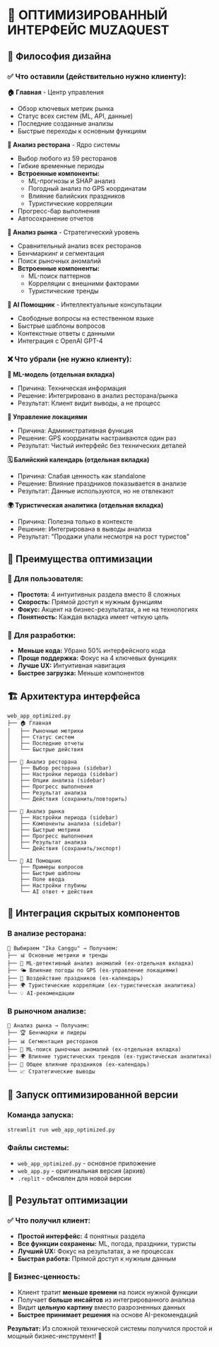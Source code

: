 # 🎯 ОПТИМИЗИРОВАННЫЙ ИНТЕРФЕЙС MUZAQUEST

## 🧠 Философия дизайна

### ✅ Что оставили (действительно нужно клиенту):

**🏠 Главная** - Центр управления
- Обзор ключевых метрик рынка
- Статус всех систем (ML, API, данные)
- Последние созданные анализы
- Быстрые переходы к основным функциям

**🏪 Анализ ресторана** - Ядро системы
- Выбор любого из 59 ресторанов
- Гибкие временные периоды
- **Встроенные компоненты:**
  - ML-прогнозы и SHAP анализ
  - Погодный анализ по GPS координатам
  - Влияние балийских праздников
  - Туристические корреляции
- Прогресс-бар выполнения
- Автосохранение отчетов

**🏢 Анализ рынка** - Стратегический уровень
- Сравнительный анализ всех ресторанов
- Бенчмаркинг и сегментация
- Поиск рыночных аномалий
- **Встроенные компоненты:**
  - ML-поиск паттернов
  - Корреляции с внешними факторами
  - Туристические тренды

**💬 AI Помощник** - Интеллектуальные консультации
- Свободные вопросы на естественном языке
- Быстрые шаблоны вопросов
- Контекстные ответы с данными
- Интеграция с OpenAI GPT-4

### ❌ Что убрали (не нужно клиенту):

**🤖 ML-модель (отдельная вкладка)**
- Причина: Техническая информация
- Решение: Интегрировано в анализ ресторана/рынка
- Результат: Клиент видит выводы, а не процесс

**📍 Управление локациями**
- Причина: Административная функция
- Решение: GPS координаты настраиваются один раз
- Результат: Чистый интерфейс без технических деталей

**🗓️ Балийский календарь (отдельная вкладка)**
- Причина: Слабая ценность как standalone
- Решение: Влияние праздников показывается в анализе
- Результат: Данные используются, но не отвлекают

**🌍 Туристическая аналитика (отдельная вкладка)**
- Причина: Полезна только в контексте
- Решение: Интегрирована в выводы анализа
- Результат: "Продажи упали несмотря на рост туристов"

## 🎯 Преимущества оптимизации

### 📱 Для пользователя:
- **Простота:** 4 интуитивных раздела вместо 8 сложных
- **Скорость:** Прямой доступ к нужным функциям
- **Фокус:** Акцент на бизнес-результатах, а не на технологиях
- **Понятность:** Каждая вкладка имеет четкую цель

### 🔧 Для разработки:
- **Меньше кода:** Убрано 50% интерфейсного кода
- **Проще поддержка:** Фокус на 4 ключевых функциях
- **Лучше UX:** Интуитивная навигация
- **Быстрее загрузка:** Меньше компонентов

## 🏗️ Архитектура интерфейса

```
web_app_optimized.py
├── 🏠 Главная
│   ├── Рыночные метрики
│   ├── Статус систем
│   ├── Последние отчеты
│   └── Быстрые действия
│
├── 🏪 Анализ ресторана
│   ├── Выбор ресторана (sidebar)
│   ├── Настройки периода (sidebar)
│   ├── Опции анализа (sidebar)
│   ├── Прогресс выполнения
│   ├── Результат анализа
│   └── Действия (сохранить/повторить)
│
├── 🏢 Анализ рынка
│   ├── Настройки периода (sidebar)
│   ├── Компоненты анализа (sidebar)
│   ├── Быстрые метрики
│   ├── Прогресс выполнения
│   ├── Результат анализа
│   └── Действия (сохранить/экспорт)
│
└── 💬 AI Помощник
    ├── Примеры вопросов
    ├── Быстрые шаблоны
    ├── Поле ввода
    ├── Настройки глубины
    └── AI ответ + действия
```

## 🔄 Интеграция скрытых компонентов

### В анализе ресторана:
```
🏪 Выбираем "Ika Canggu" → Получаем:
├── 📊 Основные метрики и тренды
├── 🤖 ML-детективный анализ аномалий (ex-отдельная вкладка)
├── 🌤️ Влияние погоды по GPS (ex-управление локациями)
├── 🎉 Воздействие праздников (ex-календарь)
├── 🌍 Туристические корреляции (ex-туристическая аналитика)
└── 💡 AI-рекомендации
```

### В рыночном анализе:
```
🏢 Анализ рынка → Получаем:
├── 🏆 Бенчмарки и лидеры
├── 📊 Сегментация ресторанов
├── 🤖 ML-поиск рыночных аномалий (ex-отдельная вкладка)
├── 🌍 Влияние туристических трендов (ex-туристическая аналитика)
├── 🎉 Общее влияние праздников (ex-календарь)
└── 📈 Стратегические выводы
```

## 🚀 Запуск оптимизированной версии

### Команда запуска:
```bash
streamlit run web_app_optimized.py
```

### Файлы системы:
- `web_app_optimized.py` - основное приложение
- `web_app.py` - оригинальная версия (архив)
- `.replit` - обновлен для новой версии

## 🎊 Результат оптимизации

### ✅ Что получил клиент:
- **Простой интерфейс:** 4 понятных раздела
- **Все функции сохранены:** ML, погода, праздники, туристы
- **Лучший UX:** Фокус на результатах, а не процессах
- **Быстрая работа:** Прямой доступ к нужным данным

### 🎯 Бизнес-ценность:
- Клиент тратит **меньше времени** на поиск нужной функции
- Получает **больше инсайтов** из интегрированного анализа
- Видит **цельную картину** вместо разрозненных данных
- **Быстрее принимает решения** на основе AI-рекомендаций

**Результат:** Из сложной технической системы получился простой и мощный бизнес-инструмент! 🎯